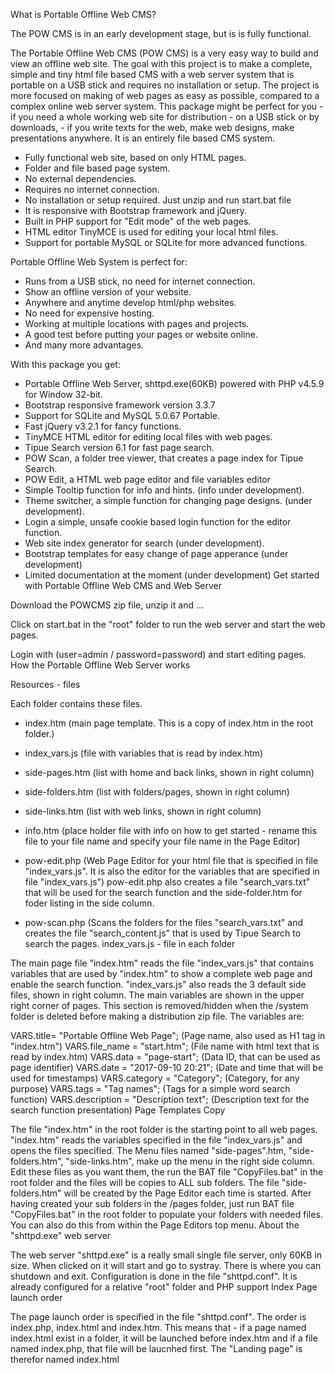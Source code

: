 What is Portable Offline Web CMS?

The POW CMS is in an early development stage, but is is fully functional.

The Portable Offline Web CMS (POW CMS) is a very easy way to build and view an offline web site.
The goal with this project is to make a complete, simple and tiny html file based CMS with a web server system that is portable on a USB stick and requires no installation or setup.
The project is more focused on making of web pages as easy as possible, compared to a complex online web server system. This package might be perfect for you - if you need a whole working web site for distribution - on a USB stick or by downloads, - if you write texts for the web, make web designs, make presentations anywhere. It is an entirely file based CMS system.

- Fully functional web site, based on only HTML pages.
- Folder and file based page system.
- No external dependencies.
- Requires no internet connection.
- No installation or setup required. Just unzip and run start.bat file
- It is responsive with Bootstrap framework and jQuery.
- Built in PHP support for "Edit mode" of the web pages.
- HTML editor TinyMCE is used for editing your local html files.
- Support for portable MySQL or SQLite for more advanced functions.

Portable Offline Web System is perfect for:
- Runs from a USB stick, no need for internet connection.
- Show an offline version of your website.
- Anywhere and anytime develop html/php websites.
- No need for expensive hosting.
- Working at multiple locations with pages and projects.
- A good test before putting your pages or website online.
- And many more advantages.

With this package you get:
- Portable Offline Web Server, shttpd.exe(60KB) powered with PHP v4.5.9 for Window 32-bit.
- Bootstrap responsive framework version 3.3.7
- Support for SQLite and MySQL 5.0.67 Portable.
- Fast jQuery v3.2.1 for fancy functions.
- TinyMCE HTML editor for editing local files with web pages.
- Tipue Search version 6.1 for fast page search.
- POW Scan, a folder tree viewer, that creates a page index for Tipue Search.
- POW Edit, a HTML web page editor and file variables editor
- Simple Tooltip function for info and hints. (info under development).
- Theme switcher, a simple function for changing page designs. (under development).
- Login a simple, unsafe cookie based login function for the editor function.
- Web site index generator for search (under development).
- Bootstrap templates for easy change of page apperance (under development)
- Limited documentation at the moment (under development)
Get started with Portable Offline Web CMS and Web Server

Download the POWCMS zip file, unzip it and ...

Click on start.bat in the "root" folder to run the web server and start the web pages. 

Login with (user=admin / password=password) and start editing pages.
How the Portable Offline Web Server works

Resources - files

Each folder contains these files.
- index.htm (main page template. This is a copy of index.htm in the root folder.)
- index_vars.js (file with variables that is read by index.htm)
- side-pages.htm (list with home and back links, shown in right column)
- side-folders.htm (list with folders/pages, shown in right column)
- side-links.htm (list with web links, shown in right column)
- info.htm (place holder file with info on how to get started - rename this file to your file name and specify your file name in the Page Editor)

- pow-edit.php (Web Page Editor for your html file that is specified in file "index_vars.js". It is also the editor for the variables that are specified in file "index_vars.js") pow-edit.php also creates a file "search_vars.txt" that will be used for the search function and the side-folder.htm for foder listing in the side column.

- pow-scan.php (Scans the folders for the files "search_vars.txt" and creates the file "search_content.js" that is used by Tipue Search to search the pages.
index_vars.js - file in each folder

The main page file "index.htm" reads the file "index_vars.js" that contains variables that are used by "index.htm" to show a complete web page and enable the search function.
"index_vars.js" also reads the 3 default side files, shown in right column. The main variables are shown in the upper right corner of pages. This section is removed/hidden when the /system folder is deleted before making a distribution zip file. The variables are:

VARS.title= "Portable Offline Web Page"; (Page name, also used as H1 tag in "index.htm")
VARS.file_name = "start.htm"; (File name with html text that is read by index.htm)
VARS.data = "page-start"; (Data ID, that can be used as page identifier)
VARS.date = "2017-09-10 20:21"; (Date and time that will be used for timestamps)
VARS.category = "Category"; (Category, for any purpose)
VARS.tags = "Tag names"; (Tags for a simple word search function)
VARS.description = "Description text"; (Description text for the search function presentation)
Page Templates Copy

The file "index.htm" in the root folder is the starting point to all web pages. "index.htm" reads the variables specified in the file "index_vars.js" and opens the files specified.
The Menu files named "side-pages".htm, "side-folders.htm", "side-links.htm", make up the menu in the right side column.
Edit these files as you want them, the run the BAT file "CopyFiles.bat" in the root folder and the files will be copies to ALL sub folders. The file "side-folders.htm" will be created by the Page Editor each time is started. After having created your sub folders in the /pages folder, just run BAT file "CopyFiles.bat" in the root folder to populate your folders with needed files. You can also do this from within the Page Editors top menu.
About the "shttpd.exe" web server

The web server "shttpd.exe" is a really small single file server, only 60KB in size.
When clicked on it will start and go to systray. There is where you can shutdown and exit. Configuration is done in the file "shttpd.conf". It is already configured for a relative "root" folder and PHP support
Index Page launch order

The page launch order is specified in the file "shttpd.conf".
The order is index.php, index.html and index.htm.
This means that - if a page named index.html exist in a folder, it will be launched before index.htm and if a file named index.php, that file will be laucnhed first.
The "Landing page" is therefor named index.html
